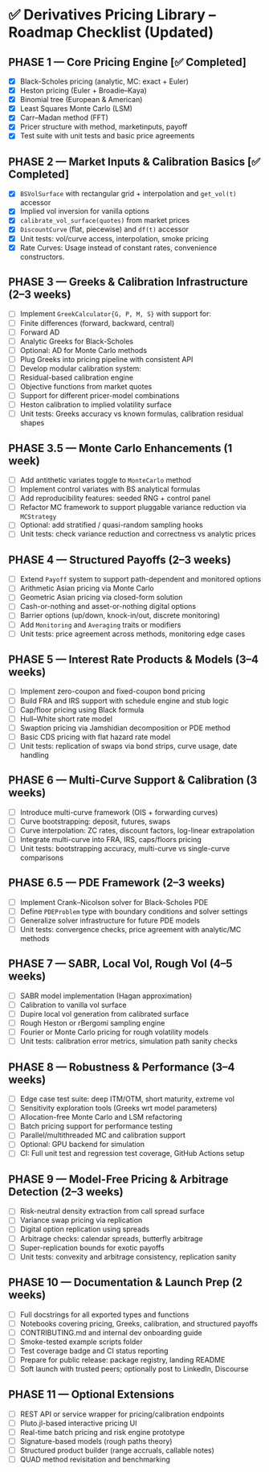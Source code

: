 
# ✅ Derivatives Pricing Library – Roadmap Checklist (Updated)

## PHASE 1 — Core Pricing Engine [✅ Completed]

- [x] Black-Scholes pricing (analytic, MC: exact + Euler)
- [x] Heston pricing (Euler + Broadie–Kaya)
- [x] Binomial tree (European & American)
- [x] Least Squares Monte Carlo (LSM)
- [x] Carr–Madan method (FFT)
- [x] Pricer structure with method, marketinputs, payoff
- [x] Test suite with unit tests and basic price agreements

## PHASE 2 — Market Inputs & Calibration Basics [✅ Completed]

- [x] `BSVolSurface` with rectangular grid + interpolation and `get_vol(t)` accessor
- [x] Implied vol inversion for vanilla options
- [x] `calibrate_vol_surface(quotes)` from market prices
- [x] `DiscountCurve` (flat, piecewise) and `df(t)` accessor
- [x] Unit tests: vol/curve access, interpolation, smoke pricing
- [x] Rate Curves: Usage instead of constant rates, convenience constructors.

## PHASE 3 — Greeks & Calibration Infrastructure (2–3 weeks)

- [ ] Implement `GreekCalculator{G, P, M, S}` with support for:
- [ ] Finite differences (forward, backward, central)
- [ ] Forward AD
- [ ] Analytic Greeks for Black-Scholes
- [ ] Optional: AD for Monte Carlo methods
- [ ] Plug Greeks into pricing pipeline with consistent API
- [ ] Develop modular calibration system:
- [ ] Residual-based calibration engine
- [ ] Objective functions from market quotes
- [ ] Support for different pricer-model combinations
- [ ] Heston calibration to implied volatility surface
- [ ] Unit tests: Greeks accuracy vs known formulas, calibration residual shapes

## PHASE 3.5 — Monte Carlo Enhancements (1 week)

- [ ] Add antithetic variates toggle to `MonteCarlo` method
- [ ] Implement control variates with BS analytical formulas
- [ ] Add reproducibility features: seeded RNG + control panel
- [ ] Refactor MC framework to support pluggable variance reduction via `MCStrategy`
- [ ] Optional: add stratified / quasi-random sampling hooks
- [ ] Unit tests: check variance reduction and correctness vs analytic prices

## PHASE 4 — Structured Payoffs (2–3 weeks)

- [ ] Extend `Payoff` system to support path-dependent and monitored options
- [ ] Arithmetic Asian pricing via Monte Carlo
- [ ] Geometric Asian pricing via closed-form solution
- [ ] Cash-or-nothing and asset-or-nothing digital options
- [ ] Barrier options (up/down, knock-in/out, discrete monitoring)
- [ ] Add `Monitoring` and `Averaging` traits or modifiers
- [ ] Unit tests: price agreement across methods, monitoring edge cases

## PHASE 5 — Interest Rate Products & Models (3–4 weeks)

- [ ] Implement zero-coupon and fixed-coupon bond pricing
- [ ] Build FRA and IRS support with schedule engine and stub logic
- [ ] Cap/floor pricing using Black formula
- [ ] Hull–White short rate model
- [ ] Swaption pricing via Jamshidian decomposition or PDE method
- [ ] Basic CDS pricing with flat hazard rate model
- [ ] Unit tests: replication of swaps via bond strips, curve usage, date handling

## PHASE 6 — Multi-Curve Support & Calibration (3 weeks)

- [ ] Introduce multi-curve framework (OIS + forwarding curves)
- [ ] Curve bootstrapping: deposit, futures, swaps
- [ ] Curve interpolation: ZC rates, discount factors, log-linear extrapolation
- [ ] Integrate multi-curve into FRA, IRS, caps/floors pricing
- [ ] Unit tests: bootstrapping accuracy, multi-curve vs single-curve comparisons

## PHASE 6.5 — PDE Framework (2–3 weeks)

- [ ] Implement Crank–Nicolson solver for Black-Scholes PDE
- [ ] Define `PDEProblem` type with boundary conditions and solver settings
- [ ] Generalize solver infrastructure for future PDE models
- [ ] Unit tests: convergence checks, price agreement with analytic/MC methods

## PHASE 7 — SABR, Local Vol, Rough Vol (4–5 weeks)

- [ ] SABR model implementation (Hagan approximation)
- [ ] Calibration to vanilla vol surface
- [ ] Dupire local vol generation from calibrated surface
- [ ] Rough Heston or rBergomi sampling engine
- [ ] Fourier or Monte Carlo pricing for rough volatility models
- [ ] Unit tests: calibration error metrics, simulation path sanity checks

## PHASE 8 — Robustness & Performance (3–4 weeks)

- [ ] Edge case test suite: deep ITM/OTM, short maturity, extreme vol
- [ ] Sensitivity exploration tools (Greeks wrt model parameters)
- [ ] Allocation-free Monte Carlo and LSM refactoring
- [ ] Batch pricing support for performance testing
- [ ] Parallel/multithreaded MC and calibration support
- [ ] Optional: GPU backend for simulation
- [ ] CI: Full unit test and regression test coverage, GitHub Actions setup

## PHASE 9 — Model-Free Pricing & Arbitrage Detection (2–3 weeks)

- [ ] Risk-neutral density extraction from call spread surface
- [ ] Variance swap pricing via replication
- [ ] Digital option replication using spreads
- [ ] Arbitrage checks: calendar spreads, butterfly arbitrage
- [ ] Super-replication bounds for exotic payoffs
- [ ] Unit tests: convexity and arbitrage consistency, replication sanity

## PHASE 10 — Documentation & Launch Prep (2 weeks)

- [ ] Full docstrings for all exported types and functions
- [ ] Notebooks covering pricing, Greeks, calibration, and structured payoffs
- [ ] CONTRIBUTING.md and internal dev onboarding guide
- [ ] Smoke-tested example scripts folder
- [ ] Test coverage badge and CI status reporting
- [ ] Prepare for public release: package registry, landing README
- [ ] Soft launch with trusted peers; optionally post to LinkedIn, Discourse

## PHASE 11 — Optional Extensions

- [ ] REST API or service wrapper for pricing/calibration endpoints
- [ ] Pluto.jl-based interactive pricing UI
- [ ] Real-time batch pricing and risk engine prototype
- [ ] Signature-based models (rough paths theory)
- [ ] Structured product builder (range accruals, callable notes)
- [ ] QUAD method revisitation and benchmarking
